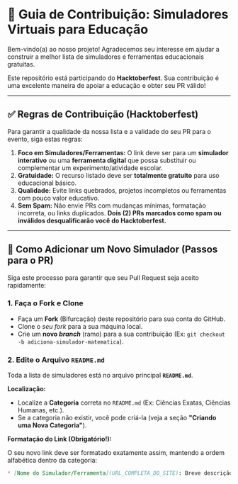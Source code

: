 # 🤝 Guia de Contribuição: Simuladores Virtuais para Educação

Bem-vindo(a) ao nosso projeto! Agradecemos seu interesse em ajudar a construir a melhor lista de simuladores e ferramentas educacionais gratuitas.

Este repositório está participando do **Hacktoberfest**. Sua contribuição é uma excelente maneira de apoiar a educação e obter seu PR válido!

---

## ✅ Regras de Contribuição (Hacktoberfest)

Para garantir a qualidade da nossa lista e a validade do seu PR para o evento, siga estas regras:

1.  **Foco em Simuladores/Ferramentas:** O link deve ser para um **simulador interativo** ou uma **ferramenta digital** que possa substituir ou complementar um experimento/atividade escolar.
2.  **Gratuidade:** O recurso listado deve ser **totalmente gratuito** para uso educacional básico.
3.  **Qualidade:** Evite links quebrados, projetos incompletos ou ferramentas com pouco valor educativo.
4.  **Sem Spam:** Não envie PRs com mudanças mínimas, formatação incorreta, ou links duplicados. **Dois (2) PRs marcados como spam ou inválidos desqualificarão você do Hacktoberfest.**

---

## 📝 Como Adicionar um Novo Simulador (Passos para o PR)

Siga este processo para garantir que seu Pull Request seja aceito rapidamente:

### 1. Faça o Fork e Clone

* Faça um **Fork** (Bifurcação) deste repositório para sua conta do GitHub.
* Clone o *seu fork* para a sua máquina local.
* Crie um **novo *branch*** (ramo) para a sua contribuição (Ex: `git checkout -b adiciona-simulador-matematica`).

### 2. Edite o Arquivo `README.md`

Toda a lista de simuladores está no arquivo principal **`README.md`**.

**Localização:**

* Localize a **Categoria** correta no `README.md` (Ex: Ciências Exatas, Ciências Humanas, etc.).
* Se a categoria não existir, você pode criá-la (veja a seção **"Criando uma Nova Categoria"**).

**Formatação do Link (Obrigatório!):**

O seu novo link deve ser formatado exatamente assim, mantendo a ordem alfabética dentro da categoria:

```markdown
* [Nome do Simulador/Ferramenta](URL_COMPLETA_DO_SITE): Breve descrição do que ele simula. (Idioma: PT-BR/EN/Outro)